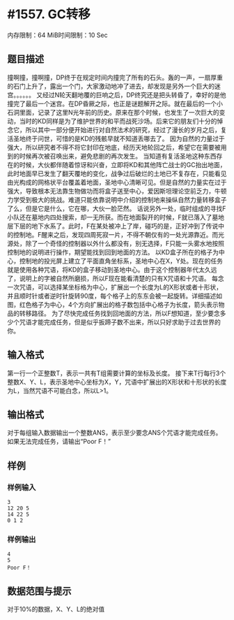 # #1557. GC转移

内存限制：64 MiB时间限制：10 Sec

## 题目描述

撞啊撞，撞啊撞，DP终于在规定时间内撞完了所有的石头。轰的一声，一扇厚重的石门上升了，露出一个门，大家激动地冲了进去，却发现是另外一个巨大的迷宫。。。。。。
又经过N轮天翻地覆的巨响之后，DP终究还是把头转昏了，幸好的是他撞完了最后一个迷宫。在DP昏厥之际，也正是谜题解开之际。就在最后的一个小石洞里面，记录了这里N光年前的历史。原来在那个时候，也发生了一次巨大的变动，当时的KD同样是为了维护世界的和平而战死沙场。后来它的朋友们十分的悼念它，所以其中一部分便开始进行对自然法术的研究，经过了漫长的岁月之后，复活圣地终于问世，可惜的是KD的残骸早就不知道丢哪去了。
因为自然的力量过于强大，所以研究者不得不将它封印在地底，经历天地轮回之后，希望它在需要被用到的时候再次被召唤出来，避免悲剧的再次发生。
当知道有复活圣地这种东西存在的时候，大伙都伴随着惊讶和兴奋，立即将KD和其他阵亡战士的GC抬出地面，此时地面早已发生了翻天覆地的变化，战争过后破烂的土地已不复存在，只能看见由光构成的网格状平台覆盖着地面，圣地中心清晰可见。但是自然的力量实在过于强大，导致根本无法靠生物做功而将盒子送至中心，爱因斯坦理论空前乏力，牛顿力学受到极大的挑战。难道只能依靠说明中介绍的控制地来操纵自然力量转移盒子了么，但是它是什么，它在哪，大伙一脸茫然。
话说另外一处，临时组成的寻找F小队还在墓地内四处搜索，却一无所获。而在地面裂开的时候，F就已落入了墓地层下层的地下水系了。此时，F在某处被冲上了岸，碰巧的是，正好冲到了传说中的控制地。F醒来之后，发现四周死寂一片，不得不朝仅有的一处光源靠近。而光源处，除了一个奇怪的控制器以外什么都没有，别无选择，F只能一头雾水地按照控制地的说明进行操作，期望能找到回到地面的方法。
以KD盒子所在的格子为中心，控制地的投光屏上建立了平面直角坐标系，圣地中心在X，Y处。现在的任务就是使用各种咒语，将KD的盒子移动到圣地中心。由于这个控制器年代太久远了，说明上的字被自然所磨损，所以F现在能看清楚的只有X咒语和十咒语。
每念一次咒语，可以选择某坐标格为中心，扩展出一个长度为L的X形状或者十形状，并且顺时针或者逆时针旋转90度，每个格子上的东东会被一起旋转。详细描述如图，红色格子为中心，4个方向扩展出的格子数包括中心格子为长度，箭头表示物品的转移路径。
为了尽快完成任务找到回地面的方法，所以F想知道，至少要念多少个咒语才能完成任务，但是似乎扳蹄子数不出来，所以只好求助于过去世界的你。

## 输入格式

第一行一个正整数T，表示一共有T组需要计算的坐标及长度。
接下来T行每行3个整数X、Y、L，表示圣地中心坐标为X，Y，咒语中扩展出的X形状和十形状的长度为L，当然咒语不可能白念，所以L>1。

## 输出格式

对于每组输入数据输出一个整数ANS，表示至少要念ANS个咒语才能完成任务。
如果无法完成任务，请输出“Poor F！”

## 样例

### 样例输入

    
    3
    12 20 5
    14 22 5
    0 1 2
    
    

### 样例输出

    
    4
    5
    Poor F！
    
    

## 数据范围与提示

对于10%的数据，X、Y、L的绝对值
